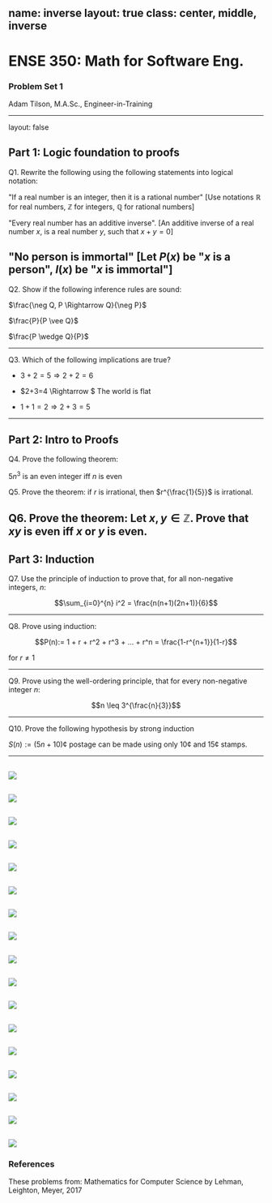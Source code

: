 name: inverse
layout: true
class: center, middle, inverse
---
# ENSE 350: Math for Software Eng.

### Problem Set 1

Adam Tilson, M.A.Sc., Engineer-in-Training

---
layout: false
## Part 1: Logic foundation to proofs

Q1. Rewrite the following using the following statements into logical notation:

"If a real number is an integer, then it is a rational number"
[Use notations $\mathbb{R}$ for real numbers, $\mathbb{Z}$ for integers, $\mathbb{Q}$ for rational numbers]

"Every real number has an additive inverse".
[An additive inverse of a real number $x$, is a real number $y$, such that $x + y = 0$]

"No person is immortal"
[Let $P(x)$ be "$x$ is a person", $I(x)$ be "$x$ is immortal"]
---
Q2. Show if the following inference rules are sound:

$\frac{\neg Q, P \Rightarrow Q}{\neg P}$

$\frac{P}{P \vee Q}$

$\frac{P \wedge Q}{P}$

---
Q3. Which of the following implications are true?

- $3+2=5 \Rightarrow 2+2=6$

- $2+3=4 \Rightarrow $ The world is flat

- $1+1=2 \Rightarrow 2+3=5$

---
## Part 2: Intro to Proofs

Q4. Prove the following theorem:

$5n^3$ is an even integer iff $n$ is even

Q5. Prove the theorem:
if $r$ is irrational, then $r^{\frac{1}{5}}$ is irrational.

Q6. Prove the theorem:
Let $x, y \in \mathbb{Z}$. Prove that $xy$ is even iff $x$ or $y$ is even.
---

## Part 3: Induction
Q7. Use the principle of induction to prove that, for all non-negative integers, $n$:

$$\sum_{i=0}^{n} i^2 = \frac{n(n+1)(2n+1)}{6}$$

---
Q8. Prove using induction:

$$P(n):= 1 + r + r^2 + r^3 + ... + r^n = \frac{1-r^{n+1}}{1-r}$$

for $r \neq 1$


---
Q9. Prove using the well-ordering principle, that for every non-negative integer $n$:

$$n \leq 3^{\frac{n}{3}}$$

---
Q10. Prove the following hypothesis by strong induction

$S(n) := (5n + 10)$¢ postage can be made using only 10¢ and 15¢ stamps.

---
![](001.png)
---
![](002.png)
---
![](003.png)
---
![](004.png)
---
![](005.png)
---
![](006.png)
---
![](007.png)
---
![](008.png)
---
![](009.png)
---
![](010.png)
---
![](011.png)
---
![](012.png)
---
![](013.png)
---
![](014.png)
---
![](015.png)
---
![](016.png)
---
![](017.png)
---
### References

These problems from:
Mathematics for Computer Science by Lehman, Leighton, Meyer, 2017
